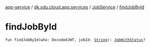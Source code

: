 [app-service](../../index.md) / [dk.sdu.cloud.app.services](../index.md) / [JobService](index.md) / [findJobById](./find-job-by-id.md)

# findJobById

`fun findJobById(who: DecodedJWT, jobId: `[`String`](https://kotlinlang.org/api/latest/jvm/stdlib/kotlin/-string/index.html)`): `[`JobWithStatus`](../../dk.sdu.cloud.app.api/-job-with-status/index.md)`?`
